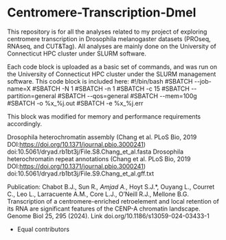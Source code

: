 # Centromere-Transcription-Dmel

This repository is for all the analyses related to my project of exploring centromere transcription in Drosophila melanogaster datasets (PROseq, RNAseq, and CUT&Tag). All analyses are mainly done on the University of Connecticut HPC cluster under SLURM software.

Each code block is uploaded as a basic set of commands, and was run on the University of Connecticut HPC cluster under the SLURM management software. This code block is included here: 
#!/bin/bash 
#SBATCH --job-name=X 
#SBATCH -N 1 
#SBATCH -n 1 
#SBATCH -c 15 
#SBATCH --partition=general 
#SBATCH --qos=general 
#SBATCH --mem=100g 
#SBATCH -o %x_%j.out 
#SBATCH -e %x_%j.err 

This block was modified for memory and performance requirements accordingly.

Drosophila heterochromatin assembly (Chang et al. PLoS Bio, 2019 DOI:https://doi.org/10.1371/journal.pbio.3000241) doi:10.5061/dryad.rb1bt3j/File.S8.Chang_et_al.fasta Drosophila heterochromatin repeat annotations (Chang et al. PLoS Bio, 2019 DOI:https://doi.org/10.1371/journal.pbio.3000241) doi:10.5061/dryad.rb1bt3j/File.S9.Chang_et_al.gff.txt

Publication:
Chabot B.J., Sun R.*, Amjad A.*, Hoyt S.J.*, Ouyang L., Courret C., Leo L., Larracuente A.M., Core L.J., O’Neill R.J., Mellone B.G. Transcription of a centromere-enriched retroelement and local retention of its RNA are significant features of the CENP-A chromatin landscape. Genome Biol 25, 295 (2024). Link doi.org/10.1186/s13059-024-03433-1

* Equal contributors
